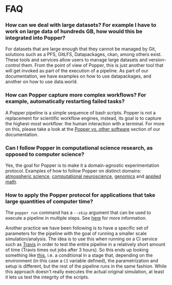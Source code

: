 # FAQ

### How can we deal with large datasets? For example I have to work on large data of hundreds GB, how would this be integrated into Popper?

For datasets that are large enough that they cannot be managed by Git, 
solutions such as a PFS, GitLFS, Datapackages, ckan, among others 
exist. These tools and services allow users to manage large datasets 
and version-control them. From the point of view of Popper, this is 
just another tool that will get invoked as part of the execution of a 
pipeline. As part of our documentation, we have examples on how to use 
datapackages, and another on how to use data.world.

### How can Popper capture more complex workflows? For example, automatically restarting failed tasks?

A Popper pipeline is a simple sequence of bash scripts. Popper is not 
a replacement for scientific workflow engines, instead, its goal is to 
capture the highest-most workflow: the human interaction with a 
terminal. For more on this, please take a look at the [Popper vs. 
other software](concepts.html#scientific-workflow-engines) section of 
our documentation.

### Can I follow Popper in computational science research, as opposed to computer science?

Yes, the goal for Popper is to make it a domain-agnostic 
experimentation protocol. Examples of how to follow Popper on distinct 
domains: [atmospheric 
science](https://github.com/popperized/nwp-popper), [computational 
neuroscience](https://github.com/popperized/open-comp-rsc-popper), 
[genomics](https://github.com/popperized/popper-readthedocs-examples/tree/master/pipelines/genomics) 
and [applied 
math](https://github.com/popperized/popper-readthedocs-examples/tree/master/pipelines/blis).

### How to apply the Popper protocol for applications that take large quantities of computer time?

The `popper run` command has a `--skip` argument that can be used to 
execute a pipeline in multiple steps. See 
[here](ci_features.html#skipping-stages) for more information.

Another practice we have been following is to have a specific set of 
parameters for the pipeline with the goal of running a smaller scale 
simulation/analysis. The idea is to use this when running on a CI 
service such as [Travis](https://travis-ci.org) in order to test the 
entire pipeline in a relatively short amount of time (Travis times out 
jobs after 3 hours). So this ends up looking something like 
[this](https://github.com/ivotron/quiho-popper/blob/master/pipelines/single-node/setup.sh), 
i.e. a conditional in a stage that, depending on the environment (in 
this case a `CI` variable defined), the parametrization and setup is 
different, but the rest of the pipeline runs in the same fashion. 
While this approach doesn't really executes the actual original 
simulation, at least it lets us test the integrity of the scripts.
